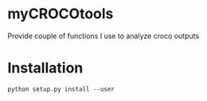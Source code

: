 
# myCROCOtools
Provide couple of functions I use to analyze croco outputs

# Installation

```
python setup.py install --user
```

